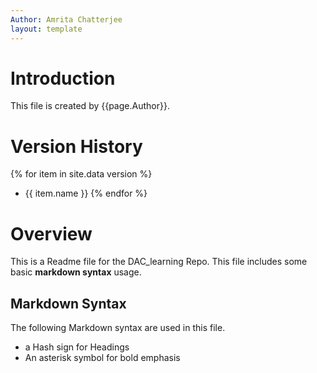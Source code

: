 ```yaml
---
Author: Amrita Chatterjee
layout: template
---
```



# Introduction

This file is created by {{page.Author}}.

# Version History

{% for item in site.data version %}
- {{ item.name }}
{% endfor %}

# Overview

This is a Readme file for the DAC_learning Repo. This file includes some basic **markdown syntax** usage.

## Markdown Syntax

The following Markdown syntax are used in this file.
-  a Hash sign for Headings
-  An asterisk symbol for bold emphasis